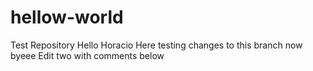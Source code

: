 # hellow-world
Test Repository
Hello Horacio Here testing changes to this branch now byeee
Edit two with comments below
